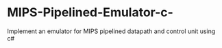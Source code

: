 # MIPS-Pipelined-Emulator-c-
Implement an emulator for MIPS pipelined datapath and control unit using c#
